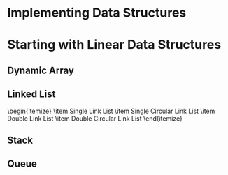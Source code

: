 # Implementing Data Structures
# Starting with Linear Data Structures

## Dynamic Array 
## Linked List
   \begin{itemize}
    \item Single Link List
    \item Single Circular Link List
    \item Double Link List
    \item Double Circular Link List
   \end{itemize}
## Stack
## Queue